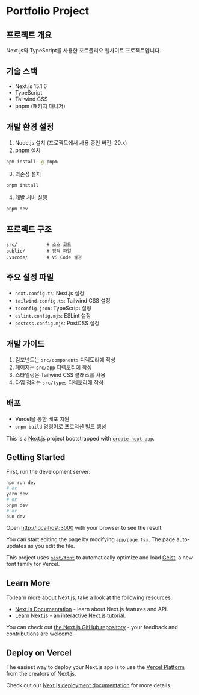# Portfolio Project

## 프로젝트 개요

Next.js와 TypeScript를 사용한 포트폴리오 웹사이트 프로젝트입니다.

## 기술 스택

- Next.js 15.1.6
- TypeScript
- Tailwind CSS
- pnpm (패키지 매니저)

## 개발 환경 설정

1. Node.js 설치 (프로젝트에서 사용 중인 버전: 20.x)
2. pnpm 설치

```bash
npm install -g pnpm
```

3. 의존성 설치

```bash
pnpm install
```

4. 개발 서버 실행

```bash
pnpm dev
```

## 프로젝트 구조

```
src/           # 소스 코드
public/        # 정적 파일
.vscode/       # VS Code 설정
```

## 주요 설정 파일

- `next.config.ts`: Next.js 설정
- `tailwind.config.ts`: Tailwind CSS 설정
- `tsconfig.json`: TypeScript 설정
- `eslint.config.mjs`: ESLint 설정
- `postcss.config.mjs`: PostCSS 설정

## 개발 가이드

1. 컴포넌트는 `src/components` 디렉토리에 작성
2. 페이지는 `src/app` 디렉토리에 작성
3. 스타일링은 Tailwind CSS 클래스를 사용
4. 타입 정의는 `src/types` 디렉토리에 작성

## 배포

- Vercel을 통한 배포 지원
- `pnpm build` 명령어로 프로덕션 빌드 생성

This is a [Next.js](https://nextjs.org) project bootstrapped with [`create-next-app`](https://nextjs.org/docs/app/api-reference/cli/create-next-app).

## Getting Started

First, run the development server:

```bash
npm run dev
# or
yarn dev
# or
pnpm dev
# or
bun dev
```

Open [http://localhost:3000](http://localhost:3000) with your browser to see the result.

You can start editing the page by modifying `app/page.tsx`. The page auto-updates as you edit the file.

This project uses [`next/font`](https://nextjs.org/docs/app/building-your-application/optimizing/fonts) to automatically optimize and load [Geist](https://vercel.com/font), a new font family for Vercel.

## Learn More

To learn more about Next.js, take a look at the following resources:

- [Next.js Documentation](https://nextjs.org/docs) - learn about Next.js features and API.
- [Learn Next.js](https://nextjs.org/learn) - an interactive Next.js tutorial.

You can check out [the Next.js GitHub repository](https://github.com/vercel/next.js) - your feedback and contributions are welcome!

## Deploy on Vercel

The easiest way to deploy your Next.js app is to use the [Vercel Platform](https://vercel.com/new?utm_medium=default-template&filter=next.js&utm_source=create-next-app&utm_campaign=create-next-app-readme) from the creators of Next.js.

Check out our [Next.js deployment documentation](https://nextjs.org/docs/app/building-your-application/deploying) for more details.
